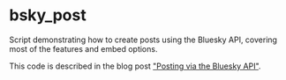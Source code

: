 # bsky_post

Script demonstrating how to create posts using the Bluesky API, covering most of the features and embed options.

This code is described in the blog post ["Posting via the Bluesky API"](https://atproto.com/blog/create-post).
